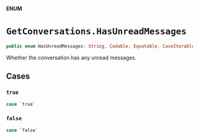 **ENUM**

# `GetConversations.HasUnreadMessages`

```swift
public enum HasUnreadMessages: String, Codable, Equatable, CaseIterable
```

Whether the conversation has any unread messages.

## Cases
### `true`

```swift
case `true`
```

### `false`

```swift
case `false`
```
